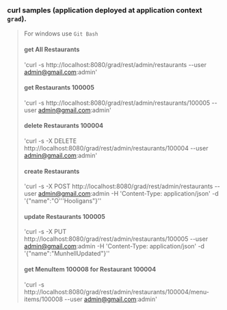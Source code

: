 ### curl samples (application deployed at application context `grad`).

> For windows use `Git Bash`
>
> #### get All Restaurants
> 'curl -s http://localhost:8080/grad/rest/admin/restaurants --user admin@gmail.com:admin'
>
> #### get Restaurants 100005
> 'curl -s http://localhost:8080/grad/rest/admin/restaurants/100005 --user admin@gmail.com:admin'
>
> #### delete Restaurants 100004
> 'curl -s -X DELETE http://localhost:8080/grad/rest/admin/restaurants/100004 --user admin@gmail.com:admin'
>
> #### create Restaurants
> 'curl -s -X POST http://localhost:8080/grad/rest/admin/restaurants  --user admin@gmail.com:admin -H 'Content-Type: application/json' -d '{"name":"O'\''Hooligans"}''
>
> #### update Restaurants 100005
> 'curl -s -X PUT http://localhost:8080/grad/rest/admin/restaurants/100005  --user admin@gmail.com:admin -H 'Content-Type: application/json' -d '{"name":"MunhellUpdated"}''
> 
> #### get MenuItem 100008 for Restaurant 100004
> 'curl -s http://localhost:8080/grad/rest/admin/restaurants/100004/menu-items/100008 --user admin@gmail.com:admin'
> 